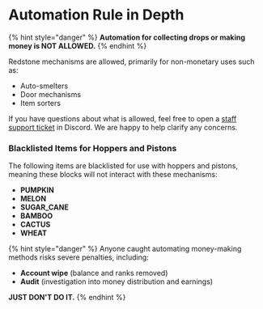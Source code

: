 # Automation Rule in Depth

{% hint style="danger" %}
**Automation for collecting drops or making money is NOT ALLOWED.**
{% endhint %}

Redstone mechanisms are allowed, primarily for non-monetary uses such as:
- Auto-smelters
- Door mechanisms
- Item sorters

If you have questions about what is allowed, feel free to open a [staff support ticket](https://discord.gg/hFJWRDKyNz) in Discord. We are happy to help clarify any concerns.

### Blacklisted Items for Hoppers and Pistons
The following items are blacklisted for use with hoppers and pistons, meaning these blocks will not interact with these mechanisms:
- **PUMPKIN**
- **MELON**
- **SUGAR_CANE**
- **BAMBOO**
- **CACTUS**
- **WHEAT**

{% hint style="danger" %}
Anyone caught automating money-making methods risks severe penalties, including:
- **Account wipe** (balance and ranks removed)
- **Audit** (investigation into money distribution and earnings)

**JUST DON'T DO IT.**
{% endhint %}

